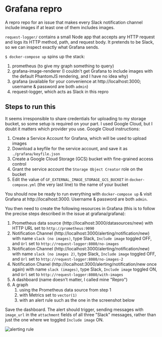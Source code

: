 # Grafana repro

A repro repo for an issue that makes every Slack notification channel include images if at least one of them includes images.

`request-logger/` contains a small Node app that accepts any HTTP request and logs its HTTP method, path, and request body. It pretends to be Slack, so we can inspect exactly what Grafana sends.

`$ docker-compose up` spins up the stack:

1. prometheus (to give my graph something to query)
2. grafana-image-renderer (I couldn't get Grafana to include images with the default PhantomJS rendering, and I have no idea why)
3. grafana (available for your convenience at http://localhost:3000; username & password are both `admin`)
4. request-logger, which acts as Slack in this repro

## Steps to run this

It seems irresponsible to share credentials for uploading to my storage bucket, so some setup is required on your part. I used Google Cloud, but I doubt it matters which provider you use. Google Cloud instructions:

1. Create a Service Account for Grafana, which will be used to upload images
2. Download a keyfile for the service account, and save it as `./grafana/keyfile.json`
3. Create a Google Cloud Storage (GCS) bucket with fine-grained access control
4. Grant the service account the `Storage Object Creator` role on the bucket
5. Edit the value of `GF_EXTERNAL_IMAGE_STORAGE_GCS_BUCKET` in `docker-compose.yml` (the very last line) to the name of your bucket

You should now be ready to run everything with `docker-compose up` & visit Grafana at http://localhost:3000. Username & password are both `admin`.

You then need to create the following resources in Grafana (this is to follow the precise steps described in the issue at grafana/grafana):

1. Prometheus data source (http://localhost:3000/datasources/new) with HTTP URL set to `http://prometheus:9090`
2. Notification Channel (http://localhost:3000/alerting/notification/new) with name `slack (no images)`, type Slack, `Include image` toggled OFF, and `Url` set to `http://request-logger:8080/no-images`
3. Notification Channel (http://localhost:3000/alerting/notification/new) with name `slack (no images 2)`, type Slack, `Include image` toggled OFF, and `Url` set to `http://request-logger:8080/no-images-2`
4. Notification Chanel (http://localhost:3000/alerting/notification/new once again) with name `slack (images)`, type Slack, `Include image` toggled ON, and `Url` set to `http://request-logger:8080/with-images`
5. A dashboard (name doesn't matter, I called mine "Repro")
6. A graph
    1. using the Prometheus data source from step 1
    2. with Metrics set to `vector(1)`
    3. with an alert rule such as the one in the screenshot below

Save the dashboard. The alert should trigger, sending messages with `image_url` in the `attachment` fields of all three "Slack" messages, rather than just the one where we toggled `Include image` ON.

![alerting rule](https://user-images.githubusercontent.com/1404650/77013833-38991980-6971-11ea-8fc6-e8ff0fd1b06d.png)
